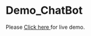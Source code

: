 # Demo_ChatBot

Please <a target="_blank" href="https://mranonymous16.github.io/Demo_ChatBot/">Click here </a> for live demo.
